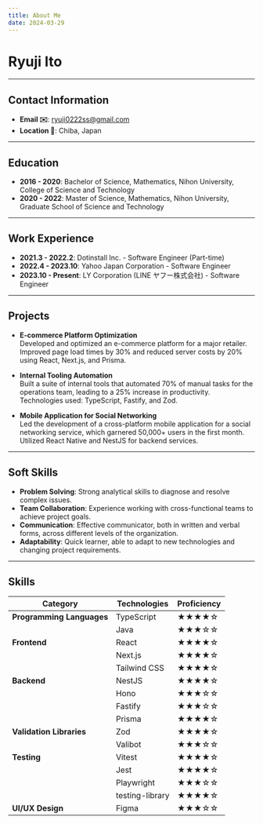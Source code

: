 ```yaml
---
title: About Me
date: 2024-03-29
---
```


# Ryuji Ito

---

## Contact Information

- **Email ✉️**: ryuji0222ss@gmail.com
- **Location 📍**: Chiba, Japan

---

## Education

- **2016 - 2020**: Bachelor of Science, Mathematics, Nihon University, College of Science and Technology
- **2020 - 2022**: Master of Science, Mathematics, Nihon University, Graduate School of Science and Technology

---

## Work Experience

- **2021.3 - 2022.2**: Dotinstall Inc. - Software Engineer (Part-time)
- **2022.4 - 2023.10**: Yahoo Japan Corporation - Software Engineer
- **2023.10 - Present**: LY Corporation (LINE ヤフー株式会社) - Software Engineer

---

## Projects

- **E-commerce Platform Optimization**  
  Developed and optimized an e-commerce platform for a major retailer. Improved page load times by 30% and reduced server costs by 20% using React, Next.js, and Prisma.
- **Internal Tooling Automation**  
  Built a suite of internal tools that automated 70% of manual tasks for the operations team, leading to a 25% increase in productivity. Technologies used: TypeScript, Fastify, and Zod.

- **Mobile Application for Social Networking**  
  Led the development of a cross-platform mobile application for a social networking service, which garnered 50,000+ users in the first month. Utilized React Native and NestJS for backend services.

---

## Soft Skills

- **Problem Solving**: Strong analytical skills to diagnose and resolve complex issues.
- **Team Collaboration**: Experience working with cross-functional teams to achieve project goals.
- **Communication**: Effective communicator, both in written and verbal forms, across different levels of the organization.
- **Adaptability**: Quick learner, able to adapt to new technologies and changing project requirements.

---

## Skills

| **Category**              | **Technologies** | **Proficiency** |
| ------------------------- | ---------------- | --------------- |
| **Programming Languages** | TypeScript       | ★★★★☆           |
|                           | Java             | ★★★☆☆           |
| **Frontend**              | React            | ★★★★☆           |
|                           | Next.js          | ★★★★☆           |
|                           | Tailwind CSS     | ★★★★☆           |
| **Backend**               | NestJS           | ★★★★☆           |
|                           | Hono             | ★★★☆☆           |
|                           | Fastify          | ★★★☆☆           |
|                           | Prisma           | ★★★★☆           |
| **Validation Libraries**  | Zod              | ★★★★☆           |
|                           | Valibot          | ★★★☆☆           |
| **Testing**               | Vitest           | ★★★★☆           |
|                           | Jest             | ★★★★☆           |
|                           | Playwright       | ★★★☆☆           |
|                           | testing-library  | ★★★★☆           |
| **UI/UX Design**          | Figma            | ★★★☆☆           |

